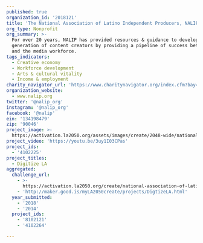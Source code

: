 ```yaml
---
published: true
organization_id: '2018121'
title: 'The National Association of Latino Independent Producers, NALIP'
org_type: Nonprofit
org_summary: >-
  For over 20 years, NALIP has provided resources & guidance to develop the next
  generation of content creators by providing a pipeline of success between them
  and the media workforce.
tags_indicators:
  - Creative economy
  - Workforce development
  - Arts & cultural vitality
  - Income & employment
charity_navigator_url: 'https://www.charitynavigator.org/index.cfm?bay=search.profile&ein=134198479'
organization_website:
  - www.nalip.org
twitter: '@nalip_org'
instagram: '@nalip_org'
facebook: '@nalip'
ein: '134198479'
zip: '90046'
project_image: >-
  https://activation.la2050.org/assets/images/create/2048-wide/national-association-of-latino-independent-producers-nalip.jpg
project_video: 'https://youtu.be/3uy1I03CPas'
project_ids:
  - '4102225'
project_titles:
  - Digitize LA
aggregated:
  challenge_url:
    - >-
      https://activation.la2050.org/create/national-association-of-latino-independent-producers-nalip/
    - 'http://maker.good.is/myLA2050create/projects/DigtizeLA.html'
  year_submitted:
    - '2018'
    - '2014'
  project_ids:
    - '8102121'
    - '4102264'

---
```

